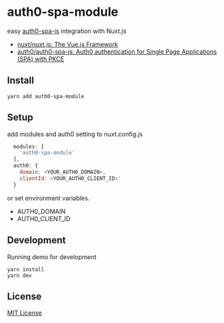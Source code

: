 # auth0-spa-module

easy [auth0-spa-js](https://github.com/auth0/auth0-spa-js) integration with Nuxt.js

 * [nuxt/nuxt.js: The Vue.js Framework](https://github.com/nuxt/nuxt.js)
 * [auth0/auth0-spa-js: Auth0 authentication for Single Page Applications (SPA) with PKCE](https://github.com/auth0/auth0-spa-js)

## Install

```
yarn add auth0-spa-module
```

## Setup

add modules and auth0 setting to nuxt.config.js

```nuxt.config.js
  modules: [
    'auth0-spa-module'
  ],
  auth0: {
    domain: <YOUR_AUTH0_DOMAIN>,
    clientId: <YOUR_AUTH0_CLIENT_ID>'
  }
```

or set environment variables.

 * AUTH0_DOMAIN
 * AUTH0_CLIENT_ID

## Development

Running demo for development

```
yarn install
yarn dev
```

## License

[MIT License](./LICENSE)
